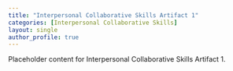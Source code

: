 ```yaml
---
title: "Interpersonal Collaborative Skills Artifact 1"
categories: [Interpersonal Collaborative Skills]
layout: single
author_profile: true
---
```

Placeholder content for Interpersonal Collaborative Skills Artifact 1.
